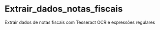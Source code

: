 # Extrair_dados_notas_fiscais
Extrair dados de notas fiscais com Tesseract OCR e expressões regulares
